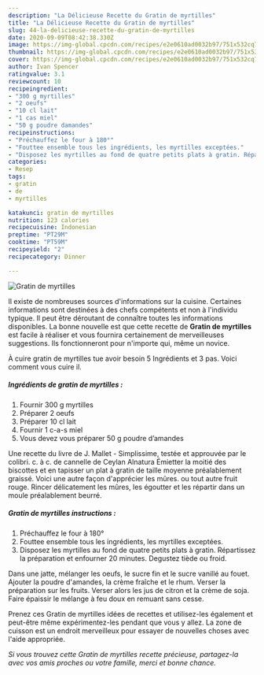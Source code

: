 ```yaml
---
description: "La Délicieuse Recette du Gratin de myrtilles"
title: "La Délicieuse Recette du Gratin de myrtilles"
slug: 44-la-delicieuse-recette-du-gratin-de-myrtilles
date: 2020-09-09T08:42:38.330Z
image: https://img-global.cpcdn.com/recipes/e2e0610ad0032b97/751x532cq70/gratin-de-myrtilles-photo-principale-de-la-recette.jpg
thumbnail: https://img-global.cpcdn.com/recipes/e2e0610ad0032b97/751x532cq70/gratin-de-myrtilles-photo-principale-de-la-recette.jpg
cover: https://img-global.cpcdn.com/recipes/e2e0610ad0032b97/751x532cq70/gratin-de-myrtilles-photo-principale-de-la-recette.jpg
author: Ivan Spencer
ratingvalue: 3.1
reviewcount: 10
recipeingredient:
- "300 g myrtilles"
- "2 oeufs"
- "10 cl lait"
- "1 cas miel"
- "50 g poudre damandes"
recipeinstructions:
- "Préchauffez le four à 180°"
- "Fouttee ensemble tous les ingrédients, les myrtilles exceptées."
- "Disposez les myrtilles au fond de quatre petits plats à gratin. Répartissez la préparation et enfourner 20 minutes. Degustez tiède ou froid."
categories:
- Resep
tags:
- gratin
- de
- myrtilles

katakunci: gratin de myrtilles 
nutrition: 123 calories
recipecuisine: Indonesian
preptime: "PT29M"
cooktime: "PT59M"
recipeyield: "2"
recipecategory: Dinner

---
```



![Gratin de myrtilles](https://img-global.cpcdn.com/recipes/e2e0610ad0032b97/751x532cq70/gratin-de-myrtilles-photo-principale-de-la-recette.jpg)

Il existe de nombreuses sources d'informations sur la cuisine. Certaines informations sont destinées à des chefs compétents et non à l'individu typique. Il peut être déroutant de connaître toutes les informations disponibles. La bonne nouvelle est que cette recette de <strong> Gratin de myrtilles </strong> est facile à réaliser et vous fournira certainement de merveilleuses suggestions. Ils fonctionneront pour n'importe qui, même un novice.

<!--inarticleads1-->

À cuire gratin de myrtilles tue avoir besoin 5 Ingrédients et 3 pas. Voici comment vous cuire il.

##### Ingrédients de gratin de myrtilles :

1. Fournir 300 g myrtilles
1. Préparer 2 oeufs
1. Préparer 10 cl lait
1. Fournir 1 c-a-s miel
1. Vous devez vous préparer 50 g poudre d’amandes


Une recette du livre de J. Mallet - Simplissime, testée et approuvée par le colibri. c. à c. de cannelle de Ceylan Alnatura Émietter la moitié des biscottes et en tapisser un plat à gratin de taille moyenne préalablement graissé. Voici une autre façon d&#39;apprécier les mûres. ou tout autre fruit rouge. Rincer délicatement les mûres, les égoutter et les répartir dans un moule préalablement beurré. 

<!--inarticleads2-->

##### Gratin de myrtilles instructions :

1. Préchauffez le four à 180°
1. Fouttee ensemble tous les ingrédients, les myrtilles exceptées.
1. Disposez les myrtilles au fond de quatre petits plats à gratin. Répartissez la préparation et enfourner 20 minutes. Degustez tiède ou froid.


Dans une jatte, mélanger les oeufs, le sucre fin et le sucre vanillé au fouet. Ajouter la poudre d&#39;amandes, la crème fraîche et le rhum. Verser la préparation sur les fruits. Verser alors les jus de citron et la crème de soja. Faire épaissir le mélange à feu doux en remuant sans cesse. 

<!--inarticleads1-->

<p>
Prenez ces Gratin de myrtilles idées de recettes et utilisez-les également et peut-être même expérimentez-les pendant que vous y allez. La zone de cuisson est un endroit merveilleux pour essayer de nouvelles choses avec l'aide appropriée.
</p>

<p>
<i>Si vous trouvez cette Gratin de myrtilles recette précieuse, partagez-la avec vos amis proches ou votre famille, merci et bonne chance.</i>
</p>
